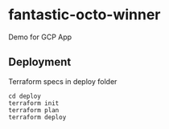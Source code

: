 # fantastic-octo-winner
Demo for GCP App 

## Deployment

Terraform specs in deploy folder

```
cd deploy
terraform init
terraform plan
terraform deploy
```